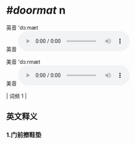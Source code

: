 # ***\#doormat*** n
英音 'dɔːmæt  
英音
<audio src="./media/doormat1.aac" controls="controls"></audio>

美音 'dɔːrmæt  
美音
<audio src="./media/doormat2.aac" controls="controls"></audio>



| 词频 1 |  

英文释义
---
### 1.**门前擦鞋垫**  


